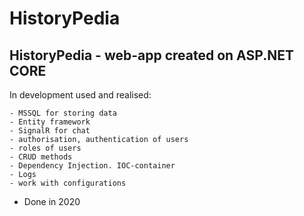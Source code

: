 # HistoryPedia
## HistoryPedia - web-app created on ASP.NET CORE

In development used and realised:
```
- MSSQL for storing data
- Entity framework
- SignalR for chat
- authorisation, authentication of users
- roles of users
- CRUD methods
- Dependency Injection. IOC-container
- Logs
- work with configurations
```

- Done in 2020
